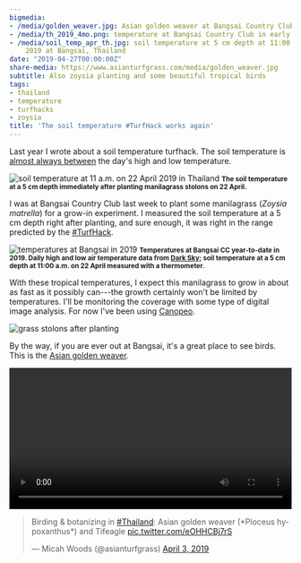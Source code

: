 ```yaml
---
bigmedia:
- /media/golden_weaver.jpg: Asian golden weaver at Bangsai Country Club, Thailand
- /media/th_2019_4mo.png: temperature at Bangsai Country Club in early 2019
- /media/soil_temp_apr_th.jpg: soil temperature at 5 cm depth at 11:00 a.m. on 22 April
    2019 at Bangsai, Thailand
date: "2019-04-27T00:00:00Z"
share-media: https://www.asianturfgrass.com/media/golden_weaver.jpg
subtitle: Also zoysia planting and some beautiful tropical birds
tags:
- thailand
- temperature
- turfhacks
- zoysia
title: 'The soil temperature #TurfHack works again'
---
```


Last year I wrote about a soil temperature turfhack. The soil temperature is [almost always between](https://www.asianturfgrass.com/2018-08-10-soil-temperature-turf-hack/) the day's high and low temperature. 

![soil temperature at 11 a.m. on 22 April 2019 in Thailand](/media/soil_temp_apr_th.jpg)
<small><strong>The soil temperature at a 5 cm depth immediately after planting manilagrass stolons on 22 April.</strong></small>

I was at Bangsai Country Club last week to plant some manilagrass (*Zoysia matrella*) for a grow-in experiment. I measured the soil temperature at a 5 cm depth right after planting, and sure enough, it was right in the range predicted by the [#TurfHack](https://twitter.com/hashtag/turfhack?src=hashtag_click). 

![temperatures at Bangsai in 2019](/media/th_2019_4mo.png)
<small><strong>Temperatures at Bangsai CC year-to-date in 2019. Daily high and low air temperature data from [Dark Sky](https://darksky.net/poweredby); soil temperature at a 5 cm depth at 11:00 a.m. on 22 April measured with a thermometer. </strong></small>

With these tropical temperatures, I expect this manilagrass to grow in about as fast as it possibly can---the growth certainly won't be limited by temperatures. I'll be monitoring the coverage with some type of digital image analysis. For now I've been using [Canopeo](https://www.canopeoapp.com).

![grass stolons after planting](/media/canopeo_plot4.png)

By the way, if you are ever out at Bangsai, it's a great place to see birds. This is the [Asian golden weaver](https://en.wikipedia.org/wiki/Asian_golden_weaver).

<video width="100%" controls>
  <source src="https://www.asianturfgrass.com/media/bangsai_asian_golden_weaver.mp4" type="video/mp4">
</video>

<blockquote class="twitter-tweet" data-theme="dark"><p lang="en" dir="ltr">Birding &amp; botanizing in <a href="https://twitter.com/hashtag/Thailand?src=hash&amp;ref_src=twsrc%5Etfw">#Thailand</a>: Asian golden weaver (*Ploceus hypoxanthus*) and Tifeagle <a href="https://t.co/eOHHCBj7rS">pic.twitter.com/eOHHCBj7rS</a></p>&mdash; Micah Woods (@asianturfgrass) <a href="https://twitter.com/asianturfgrass/status/1113232486815768576?ref_src=twsrc%5Etfw">April 3, 2019</a></blockquote> <script async src="https://platform.twitter.com/widgets.js" charset="utf-8"></script> 
